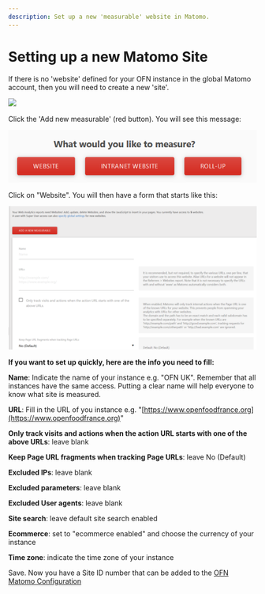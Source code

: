 ```yaml
---
description: Set up a new 'measurable' website in Matomo.
---
```


# Setting up a new Matomo Site

If there is no 'website' defined for your OFN instance in the global Matomo account, then you will need to create a new 'site'.

![](https://lh6.googleusercontent.com/mKWjaq9Z4Rr3UOPD3CTA2IQYt4KJWo4QcoloG1h5UOR4uCKUcLzhWeqjKTKTeEm7YO9D7d\_3VxA0IPA53aw4sj0ZQZvEmnvWxY-D0o68culnfurAmfgma7BqqyMGQjcfE0Zs-Qsd)

Click the 'Add new measurable' (red button). You will see this message:

![](<../../.gitbook/assets/image (2).png>)

Click on "Website". You will then have a form that starts like this:

![](<../../.gitbook/assets/image (3).png>)

**If you want to set up quickly, here are the info you need to fill:**

**Name**: Indicate the name of your instance e.g. "OFN UK". Remember that all instances have the same access. Putting a clear name will help everyone to know what site is measured.

**URL**: Fill in the URL of you instance e.g. "[https://www.openfoodfrance.org](https://www.openfoodfrance.org)"

**Only track visits and actions when the action URL starts with one of the above URLs**: leave blank

**Keep Page URL fragments when tracking Page URLs**: leave No (Default)

**Excluded IPs**: leave blank

**Excluded parameters**: leave blank

**Excluded User agents**: leave blank

**Site search**: leave default site search enabled

**Ecommerce**: set to "ecommerce enabled" and choose the currency of your instance

**Time zone**: indicate the time zone of your instance

Save. Now you have a Site ID number that can be added to the [OFN Matomo Configuration](./)
